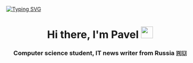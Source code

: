 <a href="https://git.io/typing-svg"><img src="https://readme-typing-svg.demolab.com?font=Fira+Code&pause=1000&color=3D3FF7&background=FFD51200&center=false&vCenter=true&width=500&lines=Hi, there!+I'm+Pavel.+Nice+to+meet+you!+%F0%9F%91%8B+;It's+never+too+late+to+learn." alt="Typing SVG" /></a>
<h1 align="center">Hi there, I'm Pavel</a> 
<img src="https://github.com/blackcater/blackcater/raw/main/images/Hi.gif" height="32"/></h1>
<h3 align="center">Computer science student, IT news writer from Russia 🇷🇺</h3>
